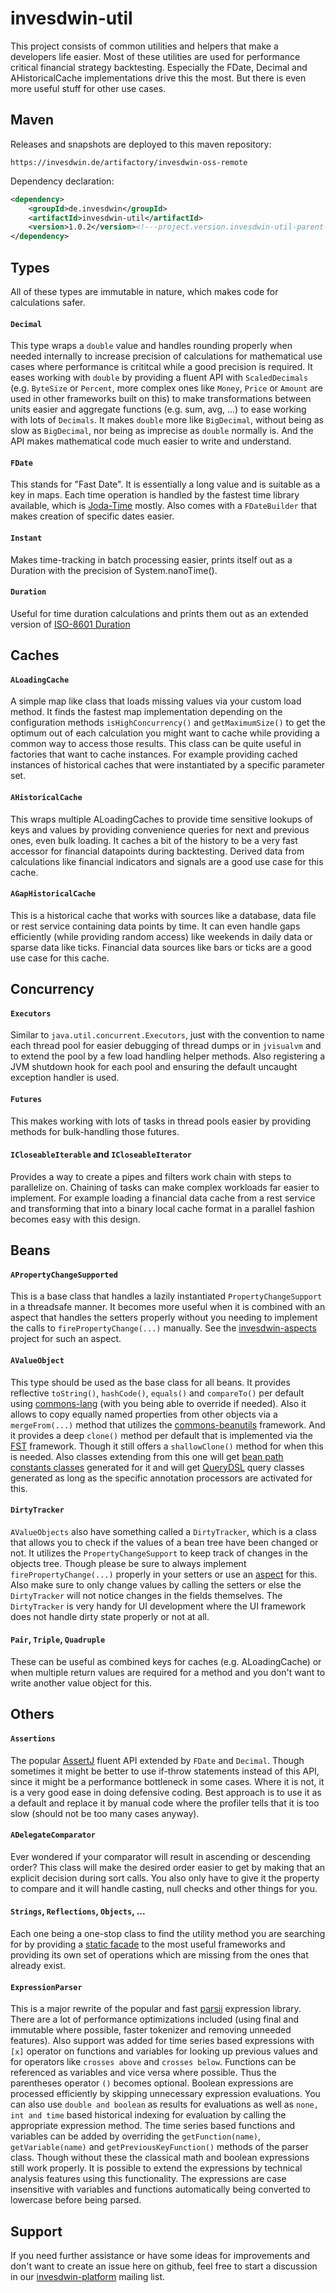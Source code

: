 # invesdwin-util

This project consists of common utilities and helpers that make a developers life easier. Most of these utilities are used for performance critical financial strategy backtesting. Especially the FDate, Decimal and AHistoricalCache implementations drive this the most. But there is even more useful stuff for other use cases.

## Maven

Releases and snapshots are deployed to this maven repository:
```
https://invesdwin.de/artifactory/invesdwin-oss-remote
```

Dependency declaration:
```xml
<dependency>
	<groupId>de.invesdwin</groupId>
	<artifactId>invesdwin-util</artifactId>
	<version>1.0.2</version><!---project.version.invesdwin-util-parent-->
</dependency>
```

## Types

All of these types are immutable in nature, which makes code for calculations safer.

#### `Decimal` 
This type wraps a `double` value and handles rounding properly when needed internally to increase precision of calculations for mathematical use cases where performance is crititcal while a good precision is required. It eases working with `double` by providing a fluent API with `ScaledDecimals` (e.g. `ByteSize` or `Percent`, more complex ones like `Money`, `Price` or `Amount` are used in other frameworks built on this) to make transformations between units easier and aggregate functions (e.g. sum, avg, ...) to ease working with lots of `Decimals`. It makes `double` more like `BigDecimal`, without being as slow as `BigDecimal`, nor being as imprecise as `double` normally is. And the API makes mathematical code much easier to write and understand.
#### `FDate`
This stands for "Fast Date". It is essentially a long value and is suitable as a key in maps. Each time operation is handled by the fastest time library available, which is [Joda-Time](http://www.joda.org/joda-time) mostly. Also comes with a `FDateBuilder` that makes creation of specific dates easier.
#### `Instant`
Makes time-tracking in batch processing easier, prints itself out as a Duration with the precision of System.nanoTime().
#### `Duration`
Useful for time duration calculations and prints them out as an extended version of [ISO-8601 Duration](https://en.wikipedia.org/wiki/ISO_8601#Durations)

## Caches
#### `ALoadingCache`
A simple map like class that loads missing values via your custom load method. It finds the fastest map implementation depending on the configuration methods `isHighConcurrency()` and `getMaximumSize()` to get the optimum out of each calculation you might want to cache while providing a common way to access those results. This class can be quite useful in factories that want to cache instances. For example providing cached instances of historical caches that were instantiated by a specific parameter set.
#### `AHistoricalCache`
This wraps multiple ALoadingCaches to provide time sensitive lookups of keys and values by providing convenience queries for next and previous ones, even bulk loading. It caches a bit of the history to be a very fast accessor for financial datapoints during backtesting. Derived data from calculations like financial indicators and signals are a good use case for this cache.
#### `AGapHistoricalCache`
This is a historical cache that works with sources like a database, data file or rest service containing data points by time. It can even handle gaps efficiently (while providing random access) like weekends in daily data or sparse data like ticks. Financial data sources like bars or ticks are a good use case for this cache.

## Concurrency

#### `Executors`
Similar to `java.util.concurrent.Executors`, just with the convention to name each thread pool for easier debugging of thread dumps or in `jvisualvm` and to extend the pool by a few load handling helper methods. Also registering a JVM shutdown hook for each pool and ensuring the default uncaught exception handler is used.
#### `Futures`
This makes working with lots of tasks in thread pools easier by providing methods for bulk-handling those futures.
#### `ICloseableIterable` and `ICloseableIterator`
Provides a way to create a pipes and filters work chain with steps to parallelize on. Chaining of tasks can make complex workloads far easier to implement. For example loading a financial data cache from a rest service and transforming that into a binary local cache format in a parallel fashion becomes easy with this design.

## Beans
#### `APropertyChangeSupported`
This is a base class that handles a lazily instantiated `PropertyChangeSupport` in a threadsafe manner. It becomes more useful when it is combined with an aspect that handles the setters properly without you needing to implement the calls to `firePropertyChange(...)` manually. See the [invesdwin-aspects](https://github.com/subes/invesdwin-aspects) project for such an aspect.
#### `AValueObject`
This type should be used as the base class for all beans. It provides reflective `toString()`, `hashCode()`, `equals()` and `compareTo()` per default using [commons-lang](https://commons.apache.org/proper/commons-lang) (with you being able to override if needed). Also it allows to copy equally named properties from other objects via a `mergeFrom(...)` method that utilizes the [commons-beanutils](http://commons.apache.org/proper/commons-beanutils) framework. And it provides a deep `clone()` method per default that is implemented via the [FST](https://github.com/RuedigerMoeller/fast-serialization) framework. Though it still offers a `shallowClone()` method for when this is needed. Also classes extending from this one will get [bean path constants classes](https://github.com/subes/invesdwin-norva#constants) generated for it and will get [QueryDSL](http://www.querydsl.com) query classes generated as long as the specific annotation processors are activated for this.
#### `DirtyTracker`
`AValueObjects` also have something called a `DirtyTracker`, which is a class that allows you to check if the values of a bean tree have been changed or not. It utilizes the `PropertyChangeSupport` to keep track of changes in the objects tree. Though please be sure to always implement `firePropertyChange(...)` properly in your setters or use an [aspect](https://github.com/subes/invesdwin-aspects#propertychangesupportedaspect) for this. Also make sure to only change values by calling the setters or else the `DirtyTracker` will not notice changes in the fields themselves. The `DirtyTracker` is very handy for UI development where the UI framework does not handle dirty state properly or not at all.
#### `Pair`, `Triple`, `Quadruple`
These can be useful as combined keys for caches (e.g. ALoadingCache) or when multiple return values are required for a method and you don't want to write another value object for this.

## Others
#### `Assertions`
The popular [AssertJ](http://joel-costigliola.github.io/assertj) fluent API extended by `FDate` and `Decimal`. Though sometimes it might be better to use if-throw statements instead of this API, since it might be a performance bottleneck in some cases. Where it is not, it is a very good ease in doing defensive coding. Best approach is to use it as a default and replace it by manual code where the profiler tells that it is too slow (should not be too many cases anyway).
#### `ADelegateComparator`
Ever wondered if your comparator will result in ascending or descending order? This class will make the desired order easier to get by making that an explicit decision during sort calls. You also only have to give it the property to compare and it will handle casting, null checks and other things for you.
#### `Strings`, `Reflections`, `Objects`, ...
Each one being a one-stop class to find the utility method you are searching for by providing a [static facade](https://github.com/subes/invesdwin-norva#static-facade) to the most useful frameworks and providing its own set of operations which are missing from the ones that already exist.
#### `ExpressionParser`
This is a major rewrite of the popular and fast [parsii](https://github.com/scireum/parsii) expression library. There are a lot of performance optimizations included (using final and immutable where possible, faster tokenizer and removing unneeded features). Also support was added for time series based expressions with `[x]` operator on functions and variables for looking up previous values and for operators like `crosses above` and `crosses below`. Functions can be referenced as variables and vice versa where possible. Thus the parentheses operator `()` becomes optional. Boolean expressions are processed efficiently by skipping unnecessary expression evaluations. You can also use `double and boolean` as results for evaluations as well as `none, int and time` based historical indexing for evaluation by calling the appropriate expression method. The time series based functions and variables can be added by overriding the `getFunction(name)`, `getVariable(name)` and `getPreviousKeyFunction()` methods of the parser class. Though without these the classical math and boolean expressions still work properly. It is possible to extend the expressions by technical analysis features using this functionality. The expressions are case insensitive with variables and functions automatically being converted to lowercase before being parsed.

## Support

If you need further assistance or have some ideas for improvements and don't want to create an issue here on github, feel free to start a discussion in our [invesdwin-platform](https://groups.google.com/forum/#!forum/invesdwin-platform) mailing list.
